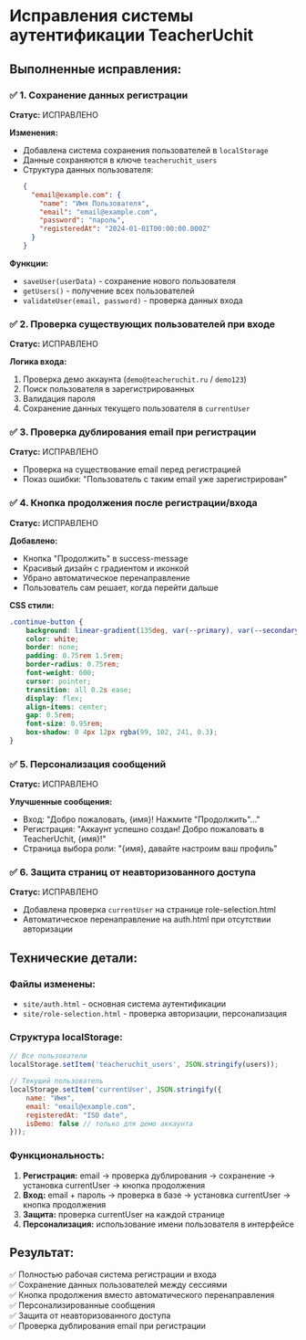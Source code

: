 # Исправления системы аутентификации TeacherUchit

## Выполненные исправления:

### ✅ **1. Сохранение данных регистрации**
**Статус:** ИСПРАВЛЕНО

**Изменения:**
- Добавлена система сохранения пользователей в `localStorage`
- Данные сохраняются в ключе `teacheruchit_users`
- Структура данных пользователя:
  ```json
  {
    "email@example.com": {
      "name": "Имя Пользователя",
      "email": "email@example.com", 
      "password": "пароль",
      "registeredAt": "2024-01-01T00:00:00.000Z"
    }
  }
  ```

**Функции:**
- `saveUser(userData)` - сохранение нового пользователя
- `getUsers()` - получение всех пользователей
- `validateUser(email, password)` - проверка данных входа

### ✅ **2. Проверка существующих пользователей при входе**
**Статус:** ИСПРАВЛЕНО

**Логика входа:**
1. Проверка демо аккаунта (`demo@teacheruchit.ru` / `demo123`)
2. Поиск пользователя в зарегистрированных
3. Валидация пароля
4. Сохранение данных текущего пользователя в `currentUser`

### ✅ **3. Проверка дублирования email при регистрации**
**Статус:** ИСПРАВЛЕНО

- Проверка на существование email перед регистрацией
- Показ ошибки: "Пользователь с таким email уже зарегистрирован"

### ✅ **4. Кнопка продолжения после регистрации/входа**
**Статус:** ИСПРАВЛЕНО

**Добавлено:**
- Кнопка "Продолжить" в success-message
- Красивый дизайн с градиентом и иконкой
- Убрано автоматическое перенаправление
- Пользователь сам решает, когда перейти дальше

**CSS стили:**
```css
.continue-button {
    background: linear-gradient(135deg, var(--primary), var(--secondary));
    color: white;
    border: none;
    padding: 0.75rem 1.5rem;
    border-radius: 0.75rem;
    font-weight: 600;
    cursor: pointer;
    transition: all 0.2s ease;
    display: flex;
    align-items: center;
    gap: 0.5rem;
    font-size: 0.95rem;
    box-shadow: 0 4px 12px rgba(99, 102, 241, 0.3);
}
```

### ✅ **5. Персонализация сообщений**
**Статус:** ИСПРАВЛЕНО

**Улучшенные сообщения:**
- Вход: "Добро пожаловать, {имя}! Нажмите "Продолжить"..."
- Регистрация: "Аккаунт успешно создан! Добро пожаловать в TeacherUchit, {имя}!"
- Страница выбора роли: "{имя}, давайте настроим ваш профиль"

### ✅ **6. Защита страниц от неавторизованного доступа**
**Статус:** ИСПРАВЛЕНО

- Добавлена проверка `currentUser` на странице role-selection.html
- Автоматическое перенаправление на auth.html при отсутствии авторизации

## Технические детали:

### Файлы изменены:
- `site/auth.html` - основная система аутентификации
- `site/role-selection.html` - проверка авторизации, персонализация

### Структура localStorage:
```javascript
// Все пользователи
localStorage.setItem('teacheruchit_users', JSON.stringify(users));

// Текущий пользователь
localStorage.setItem('currentUser', JSON.stringify({
    name: "Имя",
    email: "email@example.com",
    registeredAt: "ISO date",
    isDemo: false // только для демо аккаунта
}));
```

### Функциональность:
1. **Регистрация:** email → проверка дублирования → сохранение → установка currentUser → кнопка продолжения
2. **Вход:** email + пароль → проверка в базе → установка currentUser → кнопка продолжения  
3. **Защита:** проверка currentUser на каждой странице
4. **Персонализация:** использование имени пользователя в интерфейсе

## Результат:
✅ Полностью рабочая система регистрации и входа  
✅ Сохранение данных пользователей между сессиями  
✅ Кнопка продолжения вместо автоматического перенаправления  
✅ Персонализированные сообщения  
✅ Защита от неавторизованного доступа  
✅ Проверка дублирования email при регистрации